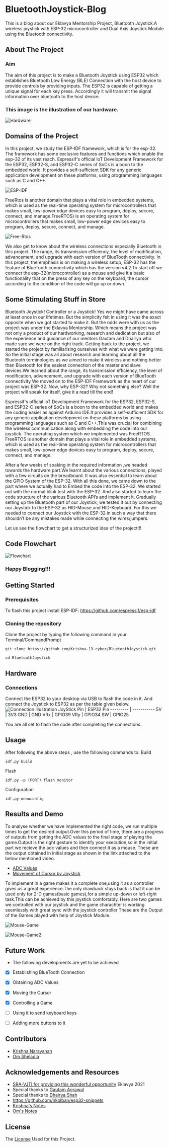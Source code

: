 # BluetoothJoystick-Blog
This is a blog about our Eklavya Mentorship Project, Bluetooth Joystick.A wireless joystick with ESP-32 microcontroller and Dual Axis Joystick Module using the Bluetooth connectivity.

<!-- ABOUT THE PROJECT -->
## About The Project
### Aim 
The aim of this project is to make a Bluetooth Joystick using ESP32 which establishes Bluetooth Low Energy (BLE) Connection with the host device to provide controls by providing inputs. The ESP32 is capable of getting a unique signal for each key press. Accordingly it will transmit the signal information over bluetooth to the host device.

### This image is the illustration of our hardware.
![Hardware](https://user-images.githubusercontent.com/84867886/137713259-8dfb6e91-b3af-45e9-91c0-fc0ee07c7167.jpeg)
 

## Domains of the Project
In this project, we study the ESP-IDF framework, which is for the esp-32. The framework has some exclusive features and functions which enable the esp-32 of its vast reach. Espressif's official IoT Development Framework for the ESP32, ESP32-S, and ESP32-C series of SoCs is a boon to the embedded world. It provides a self-sufficient SDK for any generic application development on these platforms, using programming languages such as C and C++.

![ESP-IDF](https://github.com/Krishna-13-cyber/BluetoothJoystick-Blog/blob/main/esp-idf.png)

FreeRtos is another domain that plays a vital role in embedded systems, which is used as the real-time operating system for microcontrollers that makes small, low-power edge devices easy to program, deploy, secure, connect, and manage.FreeRTOS) is an operating system for microcontrollers that makes small, low-power edge devices easy to program, deploy, secure, connect, and manage.

![Free-Rtos](https://github.com/Krishna-13-cyber/BluetoothJoystick-Blog/blob/main/freertos.jpeg)

We also get to know about the wireless connections especially Bluetooth in this project. The range, its transmission efficiency, the level of modification, advancement, and upgrade with each version of BlueTooth connectivity. In this project, the emphasis is on making a wireless setup,
ESP-32 has the feature of BlueTooth connectivity which has the version v4.2.To start off we connect the esp-32(microcontroller) as a mouse and give it a basic functionality that on the press of any key on the keyboard, the cursor according to the condition of the code will go up or down.

## Some Stimulating Stuff in Store
Bluetooth Joystick!
Controller or a Joystick! Yes we might have came across at least once in our lifetimes. But the simplicity felt in using it was the exact opposite when we got started to make it. But the odds were with us as the project was under the Eklavya Mentorship. Which means the project was not only a product of our hardworking, research and dedication but also of the experience and guidance of our mentors Gautam and Dhairya who made sure we were on the right track. Getting back to the project, we started the project by familiarising ourselves with what we were getting into. So the initial stage was all about research and learning about all the Bluetooth terminologies as we aimed to make it wireless and nothing better than Bluetooth for the easiest connection of the master and slave devices.We learned about the range, its transmission efficiency, the level of modification, advancement, and upgrade with each version of BlueTooth connectivity We moved on to the ESP-IDF Framework as the heart of our project was ESP-32. Now, why ESP-32? Why not something else? Well the project will speak for itself, give it a read till the end!

Espressif's official loT Development Framework for the ESP32, ESP32-S, and ESP32-C series of SoCs is a boon to the embedded world and makes the coding easier as against Arduino IDE.It provides a self-sufficient SDK for any generic application development on these platforms by using programming languages such as C and C++.This was crucial for combining the wireless communication along with embedding the code into our joystick.
The operating system which we implemented was FreeRTOS. FreeRTOS is another domain that plays a vital role in embedded systems, which is used as the real-time operating system for microcontrollers that makes small, low-power edge devices easy to program, deploy, secure, connect, and manage.

After a few weeks of soaking in the required information ,we headed towards the hardware part.We learnt about the various connections, played with a few circuits on the breadboard. It was also essential to learn about the GPIO System of the ESP-32. 
With all this done, we came down to the part where we actually had to Embed the code into the ESP-32.
We started out with the normal blink test with the ESP-32. And also started to learn the code structure of the various Bluetooth API’s and implement it. 
Gradually setting up the Bluetooth part of our Joystick, we tested it out by connecting our Joystick to the ESP-32 as HID-Mouse and HID-Keyboard.
For this we needed to connect our Joystick with the ESP-32 in such a way that there shouldn’t be any mistakes made while connecting the wires/jumpers. 

Let us see the flowchart to get a structurized idea of the project!!!
## Code Flowchart
![Flowchart](https://user-images.githubusercontent.com/84867886/138583223-d8353de8-228b-41de-8cc5-d18d5cb22d7a.png)
### Happy Blogging!!!
<!-- GETTING STARTED -->
## Getting Started
### Prerequisites
To flash this project install ESP-IDF: https://github.com/espressif/esp-idf
### Cloning the repository
Clone the project by typing the following command in your Terminal/CommandPrompt
```
git clone https://github.com/Krishna-13-cyber/BluetoothJoystick.git

cd BluetoothJoystick
```

## Hardware
### Connections
Connect the ESP32 to your desktop via USB to flash the code in it. And connect the Joystick to ESP32 as per the table given below.
![Connection Illustration](https://user-images.githubusercontent.com/84867886/137712945-33cc0423-3b61-4909-b2e1-0d28a778a47f.png)
JoyStick Pin | ESP32 Pin
--------- | -----------
5V | 3V3
GND | GND
VRx | GPIO39
VRy | GPIO34
SW | GPIO25

You are all set to flash the code after completing the connections.
## Usage
After following the above steps , use the following commands to:
Build
```
idf.py build
```
Flash
```
idf.py -p (PORT) flash monitor
```
Configuration

```
idf.py menuconfig
```


## Results and Demo
To analyse whether we have implemented the right code, we run multiple times to get the desired output.Over this period of time, there are a progress of outputs from getting the ADC values to the final stage of playing the game.Output is the right gesture to identify your execution,so in the initial part we recieve the adc values and then connect it as a mouse. These are the output obtained in initial stage as shown in the link attached to the below mentioned video.
* [ADC Values](https://drive.google.com/file/d/1rm1N4SgXiCJK_13tnsdQ1i77aFfMDrW-/view?usp=sharing)
* [Movement of Cursor by Joystick](https://drive.google.com/file/d/1VwI7GT10AZU_PWkB9DNiD4OaYqe5EC_o/view?usp=sharing)

To implement in a game makes it a complete one,using it as a controller gives us a great experience.The only drawback stays back is that it can be used only for 2-D games(basic games),for a simple up-down or left-right task.This can be achieved by this joystick comfortably.
Here are two games we controlled with our joystick and the game charachter is working seemlessly with great sync with the joystick controller
These are the Output of the Games played with help of Joystick Module.

![Mouse-Game](https://github.com/Krishna-13-cyber/BluetoothJoystick/blob/main/docs/MouseGame.gif)

![Mouse-Game2](https://github.com/Krishna-13-cyber/BluetoothJoystick/blob/main/docs/Game2.gif)
<!-- FUTURE WORK -->
## Future Work
* The following developments are yet to be achieved
- [x] Establishing BlueTooth Connection
- [x] Obtaining ADC Values
- [x] Moving the Cursor 
- [x] Controlling a Game
- [ ] Using it to send keyboard keys
- [ ] Adding more buttons to it


## Contributors
* [Krishna Narayanan](https://github.com/Krishna-13-cyber)
* [Om Sheladia](https://github.com/omsheladia)

## Acknowledgements and Resources
* [SRA-VJTI for providing this wonderful opportunity](https://sravjti.in/) Eklavya 2021 
* Special thanks to [Gautam Agrawal](https://github.com/gautam-dev-maker)
* Special thanks to [Dhairya Shah](https://github.com/dhairyashah1) 
* https://github.com/nkolban/esp32-snippets
* [Krishna's Notes](https://docs.google.com/document/d/1IP-aztx2PFOdQ0YAVJ_k0vlUyVbuh3PO7OZ1GM7nCuU/edit?usp=sharing)
* [Om's Notes](https://docs.google.com/document/d/1GOzxKsOPQXyTHjrb4r8Ifgxr5I2fEamjWZOJTkD3TnQ/edit?usp=sharing)

## License
The [License](https://github.com/Krishna-13-cyber/BluetoothJoystick/blob/main/LICENSE) Used for this Project.

